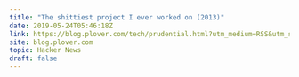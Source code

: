 ```yaml
---
title: "The shittiest project I ever worked on (2013)"
date: 2019-05-24T05:46:18Z
link: https://blog.plover.com/tech/prudential.html?utm_medium=RSS&utm_source=hune
site: blog.plover.com
topic: Hacker News
draft: false
---
```

